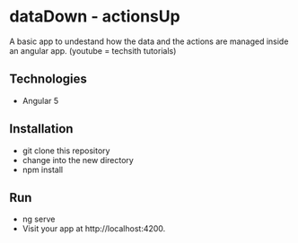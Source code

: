 # dataDown - actionsUp

A basic app to undestand how the data and the actions are managed inside an angular app.
(youtube = techsith tutorials)

## Technologies

* Angular 5

## Installation

* git clone <repository-url> this repository
* change into the new directory
* npm install

## Run

* ng serve
* Visit your app at http://localhost:4200.